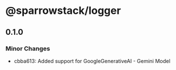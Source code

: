 # @sparrowstack/logger

## 0.1.0

### Minor Changes

- cbba613: Added support for GoogleGenerativeAI - Gemini Model
